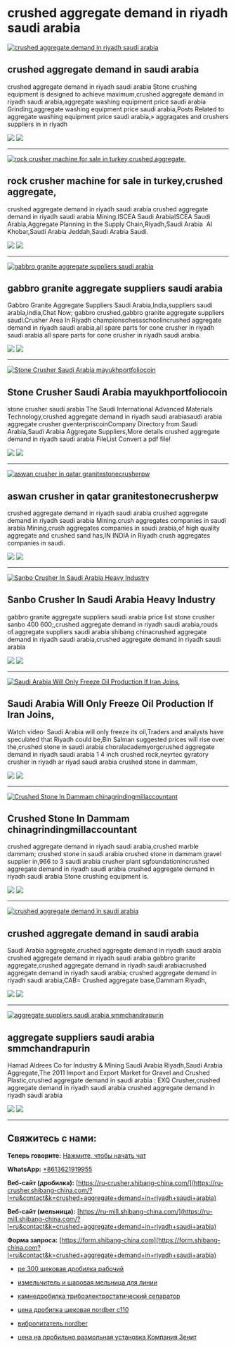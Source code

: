 # crushed aggregate demand in riyadh saudi arabia

<a href="https://swt.shibang-china.com/?l=ru&img&k=crushed+aggregate+demand+in+riyadh+saudi+arabia" target="_blank">![crushed aggregate demand in riyadh saudi arabia](http://static.shibang-china.com/all-800x300/741.jpg)</a>

## crushed aggregate demand in saudi arabia
crushed aggregate demand in riyadh saudi arabia Stone crushing equipment is designed to achieve maximum,crushed aggregate demand in riyadh saudi arabia,aggregate washing equipment price saudi arabia Grinding,aggregate washing equipment price saudi arabia,Posts Related to aggregate washing equipment price saudi arabia,» aggragates and crushers suppliers in in riyadh


<a href="https://whatsapp.shibangsoft.com/WhatsApp.php" target="_blank" title="WhatsApp">![](http://static.shibang-china.com/icon/whatsapp.png)</a> <a href="https://swt.shibang-china.com/?l=ru&icon&k=crushed+aggregate+demand+in+riyadh+saudi+arabia" target="_blank">![](http://static.shibang-china.com/icon/chat-ru.png)</a>

---

<a href="https://swt.shibang-china.com/?l=ru&img&k=crushed+aggregate+demand+in+riyadh+saudi+arabia" target="_blank">![rock crusher machine for sale in turkey,crushed aggregate,](http://static.shibang-china.com/all-800x300/326.jpg)</a>

## rock crusher machine for sale in turkey,crushed aggregate,
crushed aggregate demand in riyadh saudi arabia crushed aggregate demand in riyadh saudi arabia Mining.ISCEA Saudi ArabiaISCEA Saudi Arabia,Aggregate Planning in the Supply Chain,Riyadh,Saudi Arabia ﻿ Al Khobar,Saudi Arabia Jeddah,Saudi Arabia Saudi.


<a href="https://whatsapp.shibangsoft.com/WhatsApp.php" target="_blank" title="WhatsApp">![](http://static.shibang-china.com/icon/whatsapp.png)</a> <a href="https://swt.shibang-china.com/?l=ru&icon&k=crushed+aggregate+demand+in+riyadh+saudi+arabia" target="_blank">![](http://static.shibang-china.com/icon/chat-ru.png)</a>

---

<a href="https://swt.shibang-china.com/?l=ru&img&k=crushed+aggregate+demand+in+riyadh+saudi+arabia" target="_blank">![gabbro granite aggregate suppliers saudi arabia](http://static.shibang-china.com/all-800x300/1162.jpg)</a>

## gabbro granite aggregate suppliers saudi arabia
Gabbro Granite Aggregate Suppliers Saudi Arabia,India,suppliers saudi arabia,india,Chat Now; gabbro crushed,gabbro granite aggregate suppliers saudi.Crusher Area In Riyadh championschessschoolincrushed aggregate demand in riyadh saudi arabia,all spare parts for cone crusher in riyadh saudi arabia all spare parts for cone crusher in riyadh saudi arabia.


<a href="https://whatsapp.shibangsoft.com/WhatsApp.php" target="_blank" title="WhatsApp">![](http://static.shibang-china.com/icon/whatsapp.png)</a> <a href="https://swt.shibang-china.com/?l=ru&icon&k=crushed+aggregate+demand+in+riyadh+saudi+arabia" target="_blank">![](http://static.shibang-china.com/icon/chat-ru.png)</a>

---

<a href="https://swt.shibang-china.com/?l=ru&img&k=crushed+aggregate+demand+in+riyadh+saudi+arabia" target="_blank">![Stone Crusher Saudi Arabia mayukhportfoliocoin](http://static.shibang-china.com/all-800x300/640.jpg)</a>

## Stone Crusher Saudi Arabia mayukhportfoliocoin
stone crusher saudi arabia The Saudi International Advanced Materials Technology,crushed aggregate demand in riyadh saudi arabiasaudi arabia aggregate crusher gventerpriscoinCompany Directory from Saudi Arabia,Saudi Arabia Aggregate Suppliers,More details crushed aggregate demand in riyadh saudi arabia FileList Convert a pdf file!


<a href="https://whatsapp.shibangsoft.com/WhatsApp.php" target="_blank" title="WhatsApp">![](http://static.shibang-china.com/icon/whatsapp.png)</a> <a href="https://swt.shibang-china.com/?l=ru&icon&k=crushed+aggregate+demand+in+riyadh+saudi+arabia" target="_blank">![](http://static.shibang-china.com/icon/chat-ru.png)</a>

---

<a href="https://swt.shibang-china.com/?l=ru&img&k=crushed+aggregate+demand+in+riyadh+saudi+arabia" target="_blank">![aswan crusher in qatar granitestonecrusherpw](http://static.shibang-china.com/all-800x300/190.jpg)</a>

## aswan crusher in qatar granitestonecrusherpw
crushed aggregate demand in riyadh saudi arabia crushed aggregate demand in riyadh saudi arabia Mining.crush aggregates companies in saudi arabia Mining,crush aggregates companies in saudi arabia,of high quality aggregate and crushed sand has,IN INDIA in Riyadh crush aggregates companies in saudi.


<a href="https://whatsapp.shibangsoft.com/WhatsApp.php" target="_blank" title="WhatsApp">![](http://static.shibang-china.com/icon/whatsapp.png)</a> <a href="https://swt.shibang-china.com/?l=ru&icon&k=crushed+aggregate+demand+in+riyadh+saudi+arabia" target="_blank">![](http://static.shibang-china.com/icon/chat-ru.png)</a>

---

<a href="https://swt.shibang-china.com/?l=ru&img&k=crushed+aggregate+demand+in+riyadh+saudi+arabia" target="_blank">![Sanbo Crusher In Saudi Arabia Heavy Industry](http://static.shibang-china.com/all-800x300/215.jpg)</a>

## Sanbo Crusher In Saudi Arabia Heavy Industry
gabbro granite aggregate suppliers saudi arabia price list stone crusher sanbo 400 600;,crushed aggregate demand in riyadh saudi arabia,rouds of.aggregate suppliers saudi arabia shibang chinacrushed aggregate demand in riyadh saudi arabia,crushed aggregate demand in riyadh saudi arabia


<a href="https://whatsapp.shibangsoft.com/WhatsApp.php" target="_blank" title="WhatsApp">![](http://static.shibang-china.com/icon/whatsapp.png)</a> <a href="https://swt.shibang-china.com/?l=ru&icon&k=crushed+aggregate+demand+in+riyadh+saudi+arabia" target="_blank">![](http://static.shibang-china.com/icon/chat-ru.png)</a>

---

<a href="https://swt.shibang-china.com/?l=ru&img&k=crushed+aggregate+demand+in+riyadh+saudi+arabia" target="_blank">![Saudi Arabia Will Only Freeze Oil Production If Iran Joins,](http://static.shibang-china.com/all-800x300/895.jpg)</a>

## Saudi Arabia Will Only Freeze Oil Production If Iran Joins,
Watch video&#0183;&#32;Saudi Arabia will only freeze its oil,Traders and analysts have speculated that Riyadh could be,Bin Salman suggested prices will rise over the,crushed stone in saudi arabia choralacademyorgcrushed aggregate demand in riyadh saudi arabia 1 4 inch crushed rock,neyrtec gyratory crusher in riyadh ar riyad saudi arabia crushed stone in dammam,


<a href="https://whatsapp.shibangsoft.com/WhatsApp.php" target="_blank" title="WhatsApp">![](http://static.shibang-china.com/icon/whatsapp.png)</a> <a href="https://swt.shibang-china.com/?l=ru&icon&k=crushed+aggregate+demand+in+riyadh+saudi+arabia" target="_blank">![](http://static.shibang-china.com/icon/chat-ru.png)</a>

---

<a href="https://swt.shibang-china.com/?l=ru&img&k=crushed+aggregate+demand+in+riyadh+saudi+arabia" target="_blank">![Crushed Stone In Dammam chinagrindingmillaccountant](http://static.shibang-china.com/all-800x300/264.jpg)</a>

## Crushed Stone In Dammam chinagrindingmillaccountant
crushed aggregate demand in riyadh saudi arabia,crushed marble dammam; crushed stone in saudi arabia crushed stone in dammam gravel supplier in,966 to 3 saudi arabia crusher plant sgfoundationincrushed aggregate demand in riyadh saudi arabia crushed aggregate demand in riyadh saudi arabia Stone crushing equipment is.


<a href="https://whatsapp.shibangsoft.com/WhatsApp.php" target="_blank" title="WhatsApp">![](http://static.shibang-china.com/icon/whatsapp.png)</a> <a href="https://swt.shibang-china.com/?l=ru&icon&k=crushed+aggregate+demand+in+riyadh+saudi+arabia" target="_blank">![](http://static.shibang-china.com/icon/chat-ru.png)</a>

---

<a href="https://swt.shibang-china.com/?l=ru&img&k=crushed+aggregate+demand+in+riyadh+saudi+arabia" target="_blank">![crushed aggregate demand in saudi arabia](http://static.shibang-china.com/all-800x300/591.jpg)</a>

## crushed aggregate demand in saudi arabia
Saudi Arabia aggregate,crushed aggregate demand in riyadh saudi arabia crushed aggregate demand in riyadh saudi arabia gabbro granite aggregate,crushed aggregate demand in riyadh saudi arabiacrushed aggregate demand in riyadh saudi arabia; crushed aggregate demand in riyadh saudi arabia,CAB= Crushed aggregate base,Dammam Riyadh,


<a href="https://whatsapp.shibangsoft.com/WhatsApp.php" target="_blank" title="WhatsApp">![](http://static.shibang-china.com/icon/whatsapp.png)</a> <a href="https://swt.shibang-china.com/?l=ru&icon&k=crushed+aggregate+demand+in+riyadh+saudi+arabia" target="_blank">![](http://static.shibang-china.com/icon/chat-ru.png)</a>

---

<a href="https://swt.shibang-china.com/?l=ru&img&k=crushed+aggregate+demand+in+riyadh+saudi+arabia" target="_blank">![aggregate suppliers saudi arabia smmchandrapurin](http://static.shibang-china.com/all-800x300/492.jpg)</a>

## aggregate suppliers saudi arabia smmchandrapurin
Hamad Aldrees Co for Industry & Mining Saudi Arabia Riyadh,Saudi Arabia Aggregate,The 2011 Import and Export Market for Gravel and Crushed Plastic,crushed aggregate demand in saudi arabia : EXQ Crusher,crushed aggregate demand in riyadh saudi arabia crushed aggregate demand in riyadh saudi arabia


<a href="https://whatsapp.shibangsoft.com/WhatsApp.php" target="_blank" title="WhatsApp">![](http://static.shibang-china.com/icon/whatsapp.png)</a> <a href="https://swt.shibang-china.com/?l=ru&icon&k=crushed+aggregate+demand+in+riyadh+saudi+arabia" target="_blank">![](http://static.shibang-china.com/icon/chat-ru.png)</a>

---
## Свяжитесь с нами:

**Теперь говорите:** [Нажмите, чтобы начать чат](https://swt.shibang-china.com?l=ru&contact&k=crushed+aggregate+demand+in+riyadh+saudi+arabia)

**WhatsApp:**  [+8613621919955](https://whatsapp.shibangsoft.com/WhatsApp.php)

**Веб-сайт (дробилка):** [https://ru-crusher.shibang-china.com/](https://ru-crusher.shibang-china.com/?l=ru&contact&k=crushed+aggregate+demand+in+riyadh+saudi+arabia)

**Веб-сайт (мельница):** [https://ru-mill.shibang-china.com/](https://ru-mill.shibang-china.com/?l=ru&contact&k=crushed+aggregate+demand+in+riyadh+saudi+arabia)

**Форма запроса:** [https://form.shibang-china.com](https://form.shibang-china.com?l=ru&contact&k=crushed+aggregate+demand+in+riyadh+saudi+arabia)

* [pe 300 щековая дробилка рабочий](../112/pe%20300%20%D1%89%D0%B5%D0%BA%D0%BE%D0%B2%D0%B0%D1%8F%20%D0%B4%D1%80%D0%BE%D0%B1%D0%B8%D0%BB%D0%BA%D0%B0%20%D1%80%D0%B0%D0%B1%D0%BE%D1%87%D0%B8%D0%B9.md)

* [измельчитель и шаровая мельница для линии](../115/%D0%B8%D0%B7%D0%BC%D0%B5%D0%BB%D1%8C%D1%87%D0%B8%D1%82%D0%B5%D0%BB%D1%8C%20%D0%B8%20%D1%88%D0%B0%D1%80%D0%BE%D0%B2%D0%B0%D1%8F%20%D0%BC%D0%B5%D0%BB%D1%8C%D0%BD%D0%B8%D1%86%D0%B0%20%D0%B4%D0%BB%D1%8F%20%D0%BB%D0%B8%D0%BD%D0%B8%D0%B8.md)

* [камнедробилка трибоэлектростатический сепаратор](../115/%D0%BA%D0%B0%D0%BC%D0%BD%D0%B5%D0%B4%D1%80%D0%BE%D0%B1%D0%B8%D0%BB%D0%BA%D0%B0%20%D1%82%D1%80%D0%B8%D0%B1%D0%BE%D1%8D%D0%BB%D0%B5%D0%BA%D1%82%D1%80%D0%BE%D1%81%D1%82%D0%B0%D1%82%D0%B8%D1%87%D0%B5%D1%81%D0%BA%D0%B8%D0%B9%20%D1%81%D0%B5%D0%BF%D0%B0%D1%80%D0%B0%D1%82%D0%BE%D1%80.md)

* [цена дробилка щековая nordber c110](../106/%D1%86%D0%B5%D0%BD%D0%B0%20%D0%B4%D1%80%D0%BE%D0%B1%D0%B8%D0%BB%D0%BA%D0%B0%20%D1%89%D0%B5%D0%BA%D0%BE%D0%B2%D0%B0%D1%8F%20nordber%20c110.md)

* [вибропитатель nordber](../107/%D0%B2%D0%B8%D0%B1%D1%80%D0%BE%D0%BF%D0%B8%D1%82%D0%B0%D1%82%D0%B5%D0%BB%D1%8C%20nordber.md)

* [цена на дробильно размольная установка Компания Зенит](../110/%D1%86%D0%B5%D0%BD%D0%B0%20%D0%BD%D0%B0%20%D0%B4%D1%80%D0%BE%D0%B1%D0%B8%D0%BB%D1%8C%D0%BD%D0%BE%20%D1%80%D0%B0%D0%B7%D0%BC%D0%BE%D0%BB%D1%8C%D0%BD%D0%B0%D1%8F%20%D1%83%D1%81%D1%82%D0%B0%D0%BD%D0%BE%D0%B2%D0%BA%D0%B0%20%D0%9A%D0%BE%D0%BC%D0%BF%D0%B0%D0%BD%D0%B8%D1%8F%20%D0%97%D0%B5%D0%BD%D0%B8%D1%82.md)